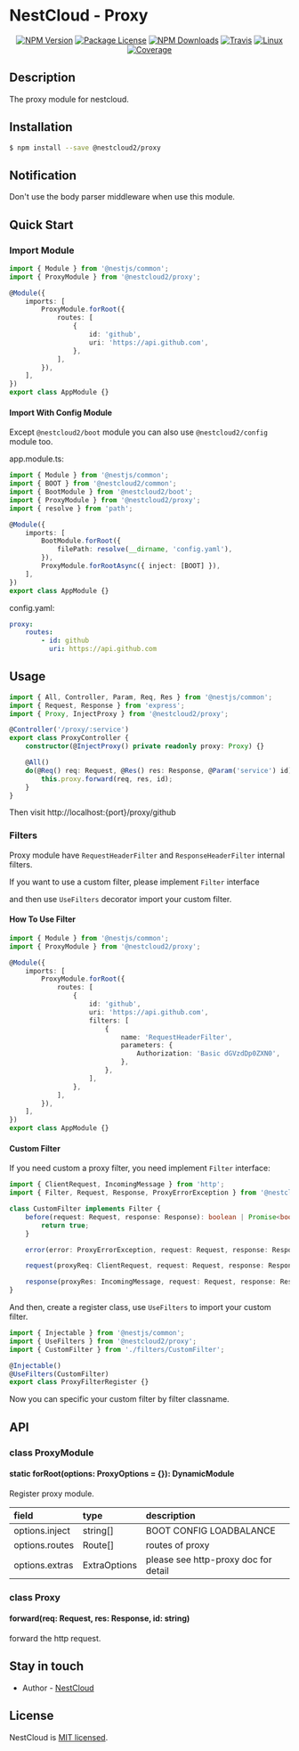 [travis-image]: https://api.travis-ci.org/nest-cloud/nestcloud.svg?branch=master
[travis-url]: https://travis-ci.org/nest-cloud/nestcloud
[linux-image]: https://img.shields.io/travis/nest-cloud/nestcloud/master.svg?label=linux
[linux-url]: https://travis-ci.org/nest-cloud/nestcloud

# NestCloud - Proxy

<p align="center">
    <a href="https://www.npmjs.com/~nestcloud" target="_blank"><img src="https://img.shields.io/npm/v/@nestcloud2/core.svg" alt="NPM Version"/></a>
    <a href="https://www.npmjs.com/~nestcloud" target="_blank"><img src="https://img.shields.io/npm/l/@nestcloud2/core.svg" alt="Package License"/></a>
    <a href="https://www.npmjs.com/~nestcloud" target="_blank"><img src="https://img.shields.io/npm/dm/@nestcloud2/core.svg" alt="NPM Downloads"/></a>
    <a href="https://travis-ci.org/nest-cloud/nestcloud" target="_blank"><img src="https://travis-ci.org/nest-cloud/nestcloud.svg?branch=master" alt="Travis"/></a>
    <a href="https://travis-ci.org/nest-cloud/nestcloud" target="_blank"><img src="https://img.shields.io/travis/nest-cloud/nestcloud/master.svg?label=linux" alt="Linux"/></a>
    <a href="https://coveralls.io/github/nest-cloud/nestcloud?branch=master" target="_blank"><img src="https://coveralls.io/repos/github/nest-cloud/nestcloud/badge.svg?branch=master" alt="Coverage"/></a>
</p>

## Description

The proxy module for nestcloud.

## Installation

```bash
$ npm install --save @nestcloud2/proxy
```

## Notification

Don't use the body parser middleware when use this module.

## Quick Start

### Import Module

```typescript
import { Module } from '@nestjs/common';
import { ProxyModule } from '@nestcloud2/proxy';

@Module({
    imports: [
        ProxyModule.forRoot({
            routes: [
                {
                    id: 'github',
                    uri: 'https://api.github.com',
                },
            ],
        }),
    ],
})
export class AppModule {}
```

#### Import With Config Module

Except `@nestcloud2/boot` module you can also use `@nestcloud2/config` module too.

app.module.ts:

```typescript
import { Module } from '@nestjs/common';
import { BOOT } from '@nestcloud2/common';
import { BootModule } from '@nestcloud2/boot';
import { ProxyModule } from '@nestcloud2/proxy';
import { resolve } from 'path';

@Module({
    imports: [
        BootModule.forRoot({
            filePath: resolve(__dirname, 'config.yaml'),
        }),
        ProxyModule.forRootAsync({ inject: [BOOT] }),
    ],
})
export class AppModule {}
```

config.yaml:

```yaml
proxy:
    routes:
        - id: github
          uri: https://api.github.com
```

## Usage

```typescript
import { All, Controller, Param, Req, Res } from '@nestjs/common';
import { Request, Response } from 'express';
import { Proxy, InjectProxy } from '@nestcloud2/proxy';

@Controller('/proxy/:service')
export class ProxyController {
    constructor(@InjectProxy() private readonly proxy: Proxy) {}

    @All()
    do(@Req() req: Request, @Res() res: Response, @Param('service') id) {
        this.proxy.forward(req, res, id);
    }
}
```

Then visit http://localhost:{port}/proxy/github

### Filters

Proxy module have `RequestHeaderFilter` and `ResponseHeaderFilter` internal filters.

If you want to use a custom filter, please implement `Filter` interface

and then use `UseFilters` decorator import your custom filter.

#### How To Use Filter

```typescript
import { Module } from '@nestjs/common';
import { ProxyModule } from '@nestcloud2/proxy';

@Module({
    imports: [
        ProxyModule.forRoot({
            routes: [
                {
                    id: 'github',
                    uri: 'https://api.github.com',
                    filters: [
                        {
                            name: 'RequestHeaderFilter',
                            parameters: {
                                Authorization: 'Basic dGVzdDp0ZXN0',
                            },
                        },
                    ],
                },
            ],
        }),
    ],
})
export class AppModule {}
```

#### Custom Filter

If you need custom a proxy filter, you need implement `Filter` interface:

```typescript
import { ClientRequest, IncomingMessage } from 'http';
import { Filter, Request, Response, ProxyErrorException } from '@nestcloud2/proxy';

class CustomFilter implements Filter {
    before(request: Request, response: Response): boolean | Promise<boolean> {
        return true;
    }

    error(error: ProxyErrorException, request: Request, response: Response) {}

    request(proxyReq: ClientRequest, request: Request, response: Response) {}

    response(proxyRes: IncomingMessage, request: Request, response: Response) {}
}
```

And then, create a register class, use `UseFilters` to import your custom filter.

```typescript
import { Injectable } from '@nestjs/common';
import { UseFilters } from '@nestcloud2/proxy';
import { CustomFilter } from './filters/CustomFilter';

@Injectable()
@UseFilters(CustomFilter)
export class ProxyFilterRegister {}
```

Now you can specific your custom filter by filter classname.

## API

### class ProxyModule

#### static forRoot\(options: ProxyOptions = {}\): DynamicModule

Register proxy module.

| field          | type         | description                          |
| :------------- | :----------- | :----------------------------------- |
| options.inject | string[]     | BOOT CONFIG LOADBALANCE              |
| options.routes | Route[]      | routes of proxy                      |
| options.extras | ExtraOptions | please see http-proxy doc for detail |

### class Proxy

#### forward\(req: Request, res: Response, id: string\)

forward the http request.

## Stay in touch

-   Author - [NestCloud](https://github.com/nest-cloud)

## License

NestCloud is [MIT licensed](LICENSE).
